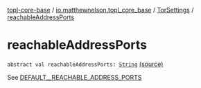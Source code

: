 [topl-core-base](../../index.md) / [io.matthewnelson.topl_core_base](../index.md) / [TorSettings](index.md) / [reachableAddressPorts](./reachable-address-ports.md)

# reachableAddressPorts

`abstract val reachableAddressPorts: `[`String`](https://kotlinlang.org/api/latest/jvm/stdlib/kotlin/-string/index.html) [(source)](https://github.com/05nelsonm/TorOnionProxyLibrary-Android/blob/master/topl-core-base/src/main/java/io/matthewnelson/topl_core_base/TorSettings.kt#L241)

See [DEFAULT__REACHABLE_ADDRESS_PORTS](-d-e-f-a-u-l-t__-r-e-a-c-h-a-b-l-e_-a-d-d-r-e-s-s_-p-o-r-t-s.md)

